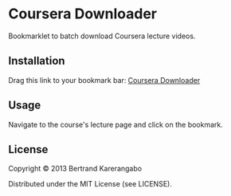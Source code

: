 # Coursera Downloader

Bookmarklet to batch download Coursera lecture videos.

## Installation

Drag this link to your bookmark bar: <a href='javascript:(function(){"use strict";var e=function(){var e=$(".course-item-list-header h3");var t=$(".course-item-list-section-list");var n=_.template("<a href=\"#\" data-placement=\"top\" id=\"section-<%= sectionId %>\" class=\"section-download-link\" rel=\"tooltip\" title=\"Download all videos for <%= header %>\" style=\"float:right;\">"+"<i class=\"icon-download-alt resource\"></i>"+"</a>");var r=function(e){var n=t.eq(e.data.sectionId).find(".course-lecture-item-resource").find("a:last");_.each(n,function(e,t){window.open($(e).attr("href"))});e.stopPropagation()};_.each(e,function(e,t){var i=$(e).text();var s=$(n({sectionId:t,header:i}));s.appendTo(e);s.on("click",{sectionId:t},r)})};var t=window.location.pathname.split("/")[2];switch(t){case"lecture":e();break;default:alert("Sorry. Coursera Downloader does not support this page.");break}})()'>Coursera Downloader</a>

## Usage

Navigate to the course's lecture page and click on the bookmark.

## License

Copyright © 2013 Bertrand Karerangabo

Distributed under the MIT License (see LICENSE).
